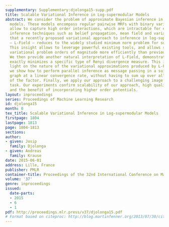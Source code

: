 ```yaml
---
supplementary: Supplementary:djolonga15-supp.pdf
title: Scalable Variational Inference in Log-supermodular Models
abstract: We consider the problem of approximate Bayesian inference in log-supermodular
  models. These models encompass regular pairwise MRFs with binary variables, but
  allow to capture high order interactions, which are intractable for existing approximate
  inference techniques such as belief propagation, mean field and variants. We show
  that a recently proposed variational approach to inference in log-supermodular models
  – L-Field – reduces to the widely studied minimum norm problem for submodular minimization.
  This insight allows to leverage powerful existing tools, and allows solving the
  variational problem orders of magnitude more efficiently than previously possible.
  We then provide another natural interpretation of L-Field, demonstrating that it
  exactly minimizes a specific type of Renyi divergence measure. This insight sheds
  light on the nature of the variational approximations produced by L-Field. Furthermore,
  we show how to perform parallel inference as message passing in a suitable factor
  graph at a linear convergence rate, without having to sum up over all the configurations
  of the factor. Finally, we apply our approach to a challenging image segmentation
  task. Our experiments confirm scalability of our approach, high quality of the marginals
  and the benefit of incorporating higher order potentials.
layout: inproceedings
series: Proceedings of Machine Learning Research
id: djolonga15
month: 0
tex_title: Scalable Variational Inference in Log-supermodular Models
firstpage: 1804
lastpage: 1813
page: 1804-1813
sections: 
author:
- given: Josip
  family: Djolonga
- given: Andreas
  family: Krause
date: 2015-06-01
address: Lille, France
publisher: PMLR
container-title: Proceedings of the 32nd International Conference on Machine Learning
volume: '37'
genre: inproceedings
issued:
  date-parts:
  - 2015
  - 6
  - 1
pdf: http://proceedings.mlr.press/v37/djolonga15.pdf
# Format based on citeproc: http://blog.martinfenner.org/2013/07/30/citeproc-yaml-for-bibliographies/
---
```

